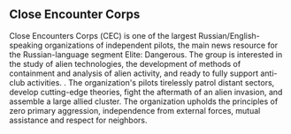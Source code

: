 ## Close Encounter Corps

Close Encounters Corps (СЕС) is one of the largest Russian/English-speaking organizations of independent 
pilots, the main news resource for the Russian-language segment Elite: Dangerous. The group is interested 
in the study of alien technologies, the development of methods of containment and analysis of alien 
activity, and ready to fully support anti-club activities. . The organization's pilots tirelessly patrol 
distant sectors, develop cutting-edge theories, fight the aftermath of an alien invasion, and assemble a 
large allied cluster. The organization upholds the principles of zero primary aggression, independence 
from external forces, mutual assistance and respect for neighbors.

